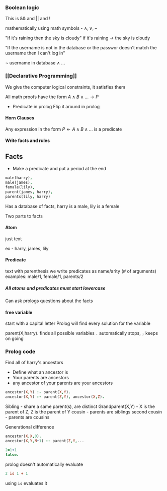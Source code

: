 ### Boolean logic
This is && and || and !

mathematically using math symbols - $\land, \lor, \lnot$

"If it's raining then the sky is cloudy"
if it's raining $\rightarrow$ the sky is cloudy

"If the username is not in the database or the passwor doesn't match the username then I can't log in"

$\lnot$ username in database $\land$
...
### [[Declarative Programming]]

We give the computer logical constraints, it satisfies them


All math proofs have the form $A \land B \land ... \rightarrow P$
- Predicate in prolog
Flip it around in prolog

#### Horn Clauses
Any expression in the form 
$P \leftarrow A \land B \land ...$
is a predicate

#### Write facts and rules


## Facts
- Make a predicate and put a period at the end

```prolog
male(harry),
male(james),
female(lily),
parent(james, harry),
parents(lily, harry)
```
Has a database of facts, harry is a male, lily is a female

Two parts to facts
#### Atom
just text

ex - harry, james, lily
#### Predicate
text with parenthesis
we write predicates as name/arity (# of arguments)
examples: male/1, female/1, parents/2

##### All atoms and predicates must start lowercase


Can ask prologs questions about the facts

#### free variable
start with a capital letter
Prolog will find every solution for the variable

parent(X,harry).
finds all possible variables
`.` automatically stops, `;` keeps on going


### Prolog code
Find all of harry's ancestors
- Define what an ancestor is
- Your parents are ancestors
- any ancestor of your parents are your ancestors
```prolog
ancestor(X,Y) :- parent(X,Y).
ancestor(X,Y) :- parent(Z,Y), ancestor(X,Z).
```

Sibling - share a same parent(s), are distinct
Grandparent(X,Y) - X is the parent of Z, Z is the parent of Y
cousin - parents are siblings
second cousin - parents are cousins

Generational difference
```prolog
ancestor(X,X,0).
ancestor(X,Y,N+1) :- parent(Z,Y,...
```

```prolog
2=1+1
false.
```

prolog doesn't automatically evaluate

```prolog
2 is 1 + 1
```
using `is` evaluates it

